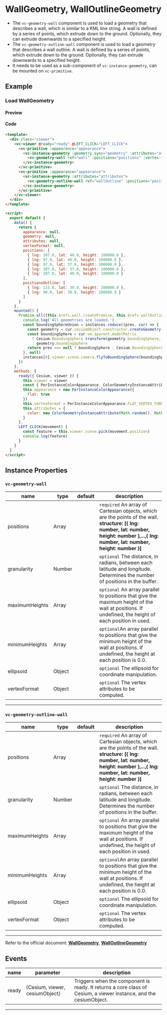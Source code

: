 # WallGeometry, WallOutlineGeometry

- The `vc-geometry-wall` component is used to load a geometry that describes a wall, which is similar to a KML line string. A wall is defined by a series of points, which extrude down to the ground. Optionally, they can extrude downwards to a specified height.
- The `vc-geometry-outline-wall` component is used to load a geometry that describes a wall outline. A wall is defined by a series of points, which extrude down to the ground. Optionally, they can extrude downwards to a specified height.
- It needs to be used as a sub-component of `vc-instance-geometry`, can be mounted on `vc-primitive`.

## Example

### Load WallGeometry

#### Preview

<doc-preview>
  <template>
    <div class="viewer">
      <vc-viewer @ready="ready" @LEFT_CLICK="LEFT_CLICK">
        <vc-primitive :appearance="appearance">
          <vc-instance-geometry :geometry.sync="geometry" :attributes="attributes">
            <vc-geometry-wall ref="wall" :positions="positions" :vertex-format="vertexFormat"></vc-geometry-wall>
          </vc-instance-geometry>
        </vc-primitive>
        <vc-primitive :appearance="appearance">
          <vc-instance-geometry :attributes="attributes">
            <vc-geometry-outline-wall ref="wallOutline" :positions="positionsOutline"></vc-geometry-outline-wall>
          </vc-instance-geometry>
        </vc-primitive>
      </vc-viewer>
    </div>
  </template>

  <script>
    export default {
      data() {
        return {
          appearance: null,
          geometry: null,
          attributes: null,
          vertexFormat: null,
          positions: [
            { lng: 107.0, lat: 40.0, height: 100000.0 },
            { lng: 97.0, lat: 40.0, height: 100000.0 },
            { lng: 97.0, lat: 37.0, height: 100000.0 },
            { lng: 107.0, lat: 37.0, height: 100000.0 },
            { lng: 107.0, lat: 40.0, height: 100000.0 }
          ],
          positionsOutline: [
            { lng: 115.0, lat: 30.0, height: 200000.0 },
            { lng: 90.0, lat: 30.0, height: 200000.0 }
          ]
        }
      },
      mounted() {
        Promise.all([this.$refs.wall.createPromise, this.$refs.wallOutline.createPromise]).then((instances) => {
          console.log('All geometries are loaded.')
          const boundingSphereUnion = instances.reduce((prev, cur) => {
            const geometry = cur.cesiumObject.constructor.createGeometry(cur.cesiumObject)
            const boundingSphere = cur.vm.$parent.modelMatrix
              ? Cesium.BoundingSphere.transform(geometry.boundingSphere, cur.vm.$parent.modelMatrix)
              : geometry.boundingSphere
            return prev === null ? boundingSphere : Cesium.BoundingSphere.union(prev, boundingSphere)
          }, null)
          instances[0].viewer.scene.camera.flyToBoundingSphere(boundingSphereUnion)
        })
      },
      methods: {
        ready({ Cesium, viewer }) {
          this.viewer = viewer
          const { PerInstanceColorAppearance, ColorGeometryInstanceAttribute } = Cesium
          this.appearance = new PerInstanceColorAppearance({
            flat: true
          })
          this.vertexFormat = PerInstanceColorAppearance.FLAT_VERTEX_FORMAT
          this.attributes = {
            color: new ColorGeometryInstanceAttribute(Math.random(), Math.random(), Math.random(), 0.5)
          }
        },
        LEFT_CLICK(movement) {
          const feature = this.viewer.scene.pick(movement.position)
          console.log(feature)
        }
      }
    }
  </script>
</doc-preview>

#### Code

```html
<template>
  <div class="viewer">
    <vc-viewer @ready="ready" @LEFT_CLICK="LEFT_CLICK">
      <vc-primitive :appearance="appearance">
        <vc-instance-geometry :geometry.sync="geometry" :attributes="attributes">
          <vc-geometry-wall ref="wall" :positions="positions" :vertex-format="vertexFormat"></vc-geometry-wall>
        </vc-instance-geometry>
      </vc-primitive>
      <vc-primitive :appearance="appearance">
        <vc-instance-geometry :attributes="attributes">
          <vc-geometry-outline-wall ref="wallOutline" :positions="positionsOutline"></vc-geometry-outline-wall>
        </vc-instance-geometry>
      </vc-primitive>
    </vc-viewer>
  </div>
</template>

<script>
  export default {
    data() {
      return {
        appearance: null,
        geometry: null,
        attributes: null,
        vertexFormat: null,
        positions: [
          { lng: 107.0, lat: 40.0, height: 100000.0 },
          { lng: 97.0, lat: 40.0, height: 100000.0 },
          { lng: 97.0, lat: 37.0, height: 100000.0 },
          { lng: 107.0, lat: 37.0, height: 100000.0 },
          { lng: 107.0, lat: 40.0, height: 100000.0 }
        ],
        positionsOutline: [
          { lng: 115.0, lat: 30.0, height: 200000.0 },
          { lng: 90.0, lat: 30.0, height: 200000.0 }
        ]
      }
    },
    mounted() {
      Promise.all([this.$refs.wall.createPromise, this.$refs.wallOutline.createPromise]).then((instances) => {
        console.log('All geometries are loaded.')
        const boundingSphereUnion = instances.reduce((prev, cur) => {
          const geometry = cur.cesiumObject.constructor.createGeometry(cur.cesiumObject)
          const boundingSphere = cur.vm.$parent.modelMatrix
            ? Cesium.BoundingSphere.transform(geometry.boundingSphere, cur.vm.$parent.modelMatrix)
            : geometry.boundingSphere
          return prev === null ? boundingSphere : Cesium.BoundingSphere.union(prev, boundingSphere)
        }, null)
        instances[0].viewer.scene.camera.flyToBoundingSphere(boundingSphereUnion)
      })
    },
    methods: {
      ready({ Cesium, viewer }) {
        this.viewer = viewer
        const { PerInstanceColorAppearance, ColorGeometryInstanceAttribute } = Cesium
        this.appearance = new PerInstanceColorAppearance({
          flat: true
        })
        this.vertexFormat = PerInstanceColorAppearance.FLAT_VERTEX_FORMAT
        this.attributes = {
          color: new ColorGeometryInstanceAttribute(Math.random(), Math.random(), Math.random(), 0.5)
        }
      },
      LEFT_CLICK(movement) {
        const feature = this.viewer.scene.pick(movement.position)
        console.log(feature)
      }
    }
  }
</script>
```

## Instance Properties

### `vc-geometry-wall`

<!-- prettier-ignore -->
| name | type | default | description |
| --------------- | ------ | ------- | ----------------------------------------------------------------------------- |
| positions | Array | | `required` An array of Cartesian objects, which are the points of the wall. **structure: [{ lng: number, lat: number, height: number },...,{ lng: number, lat: number, height: number }]** |
| granularity | Number | | `optional` The distance, in radians, between each latitude and longitude. Determines the number of positions in the buffer. |
| maximumHeights | Array | | `optional` An array parallel to positions that give the maximum height of the wall at positions. If undefined, the height of each position in used.|
| minimumHeights | Array | | `optional`An array parallel to positions that give the minimum height of the wall at positions. If undefined, the height at each position is 0.0.|
| ellipsoid | Object | | `optional` The ellipsoid for coordinate manipulation. |
| vertexFormat | Object | | `optional` The vertex attributes to be computed.|

---

### `vc-geometry-outline-wall`

<!-- prettier-ignore -->
| name            | type   | default | description                                                                              |
| --------------- | ------ | ------- | ---------------------------------------------------------------------------------------- |
| positions | Array | | `required` An array of Cartesian objects, which are the points of the wall. **structure: [{ lng: number, lat: number, height: number },...,{ lng: number, lat: number, height: number }]** |
| granularity | Number | | `optional` The distance, in radians, between each latitude and longitude. Determines the number of positions in the buffer. |
| maximumHeights | Array | | `optional` An array parallel to positions that give the maximum height of the wall at positions. If undefined, the height of each position in used.|
| minimumHeights | Array | | `optional`An array parallel to positions that give the minimum height of the wall at positions. If undefined, the height at each position is 0.0.|
| ellipsoid | Object | | `optional` The ellipsoid for coordinate manipulation. |
| vertexFormat | Object | | `optional` The vertex attributes to be computed.|

---

Refer to the official document: **[WallGeometry](https://cesium.com/docs/cesiumjs-ref-doc/WallGeometry.html)**, **[WallOutlineGeometry](https://cesium.com/docs/cesiumjs-ref-doc/WallOutlineGeometry.html)**

## Events

<!-- prettier-ignore -->
| name | parameter | description |
| ---- | --------- | ----------- |
| ready | {Cesium, viewer, cesiumObject} | Triggers when the component is ready. It returns a core class of Cesium, a viewer instance, and the cesiumObject. |

---
